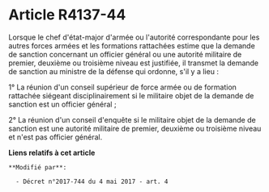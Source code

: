 # Article R4137-44

Lorsque le chef d'état-major d'armée ou l'autorité correspondante pour les autres forces armées et les formations rattachées
estime que la demande de sanction concernant un officier général ou une autorité militaire de premier, deuxième ou troisième
niveau est justifiée, il transmet la demande de sanction au ministre de la défense qui ordonne, s'il y a lieu :

1° La réunion d'un conseil supérieur de force armée ou de formation rattachée siégeant disciplinairement si le militaire
objet de la demande de sanction est un officier général ;

2° La réunion d'un conseil d'enquête si le militaire objet de la demande de sanction est une autorité militaire de premier,
deuxième ou troisième niveau et n'est pas officier général.

**Liens relatifs à cet article**

	**Modifié par**:

	  - Décret n°2017-744 du 4 mai 2017 - art. 4
